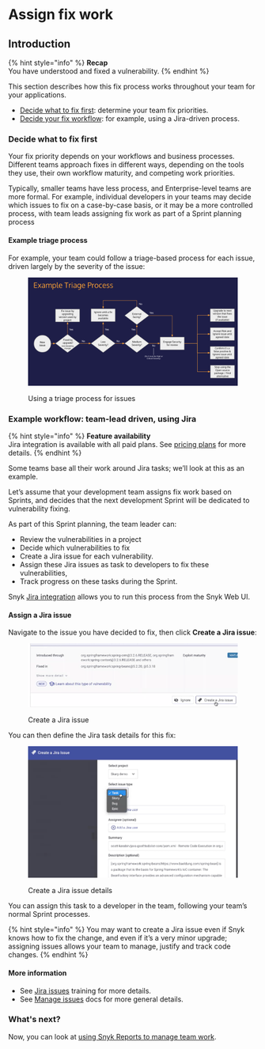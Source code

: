 # Assign fix work

## Introduction

{% hint style="info" %}
**Recap**\
You have understood and fixed a vulnerability.
{% endhint %}

This section describes how this fix process works throughout your team for your applications.

* [Decide what to fix first](assign-fix-work.md#decide-what-to-fix-first): determine your team fix priorities.
* [Decide your fix workflow](assign-fix-work.md#example-workflow-team-lead-driven-using-jira): for example, using a Jira-driven process.

### Decide what to fix first

Your fix priority depends on your workflows and business processes. Different teams approach fixes in different ways, depending on the tools they use, their own workflow maturity, and competing work priorities.

Typically, smaller teams have less process, and Enterprise-level teams are more formal. For example, individual developers in your teams may decide which issues to fix on a case-by-case basis, or it may be a more controlled process, with team leads assigning fix work as part of a Sprint planning process

#### Example triage process

For example, your team could follow a triage-based process for each issue, driven largely by the severity of the issue:

<figure><img src="../../.gitbook/assets/image (170).png" alt="Using a triage process for issues"><figcaption><p>Using a triage process for issues</p></figcaption></figure>

### Example workflow: team-lead driven, using Jira

{% hint style="info" %}
**Feature availability**\
Jira integration is available with all paid plans. See [pricing plans](https://snyk.io/plans/) for more details.
{% endhint %}

Some teams base all their work around Jira tasks; we’ll look at this as an example.

Let’s assume that your development team assigns fix work based on Sprints, and decides that the next development Sprint will be dedicated to vulnerability fixing.

As part of this Sprint planning, the team leader can:

* Review the vulnerabilities in a project
* Decide which vulnerabilities to fix
* Create a Jira issue for each vulnerability.
* Assign these Jira issues as task to developers to fix these vulnerabilities,
* Track progress on these tasks during the Sprint.

Snyk [Jira integration](../../integrations/notifications-ticketing-system-integrations/jira.md) allows you to run this process from the Snyk Web UI.

#### Assign a Jira issue

Navigate to the issue you have decided to fix, then click **Create a Jira issue**:

<figure><img src="../../.gitbook/assets/image (158) (1) (1) (1) (1) (1) (1) (1) (1) (1) (1) (1) (1) (1).png" alt="Create a Jira issue"><figcaption><p>Create a Jira issue</p></figcaption></figure>

You can then define the Jira task details for this fix:

<figure><img src="../../.gitbook/assets/image (460).png" alt="Create a Jira issue details"><figcaption><p>Create a Jira issue details</p></figcaption></figure>

You can assign this task to a developer in the team, following your team’s normal Sprint processes.

{% hint style="info" %}
You may want to create a Jira issue even if Snyk knows how to fix the change, and even if it’s a very minor upgrade; assigning issues allows your team to manage, justify and track code changes.
{% endhint %}

#### More information

* See [Jira issues](https://training.snyk.io/learn/video/jira-issue) training for more details.
* See [Manage issues](../../manage-issues/) docs for more general details.

### What's next?

Now, you can look at [using Snyk Reports to manage team work](manage-team-work-using-reports.md).

